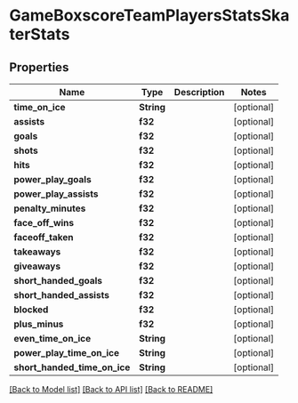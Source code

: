# GameBoxscoreTeamPlayersStatsSkaterStats

## Properties

Name | Type | Description | Notes
------------ | ------------- | ------------- | -------------
**time_on_ice** | **String** |  | [optional] 
**assists** | **f32** |  | [optional] 
**goals** | **f32** |  | [optional] 
**shots** | **f32** |  | [optional] 
**hits** | **f32** |  | [optional] 
**power_play_goals** | **f32** |  | [optional] 
**power_play_assists** | **f32** |  | [optional] 
**penalty_minutes** | **f32** |  | [optional] 
**face_off_wins** | **f32** |  | [optional] 
**faceoff_taken** | **f32** |  | [optional] 
**takeaways** | **f32** |  | [optional] 
**giveaways** | **f32** |  | [optional] 
**short_handed_goals** | **f32** |  | [optional] 
**short_handed_assists** | **f32** |  | [optional] 
**blocked** | **f32** |  | [optional] 
**plus_minus** | **f32** |  | [optional] 
**even_time_on_ice** | **String** |  | [optional] 
**power_play_time_on_ice** | **String** |  | [optional] 
**short_handed_time_on_ice** | **String** |  | [optional] 

[[Back to Model list]](../README.md#documentation-for-models) [[Back to API list]](../README.md#documentation-for-api-endpoints) [[Back to README]](../README.md)


